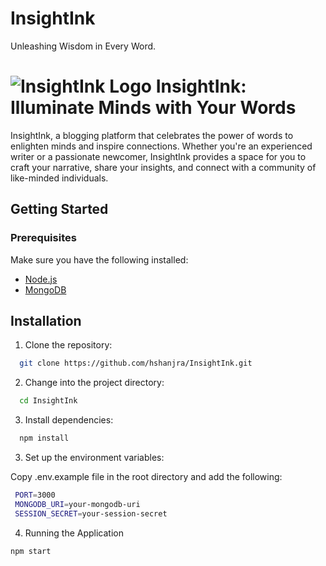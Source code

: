 # InsightInk
Unleashing Wisdom in Every Word.
# ![InsightInk Logo](path/to/your/logo.png) InsightInk: Illuminate Minds with Your Words

InsightInk, a blogging platform that celebrates the power of words to enlighten minds and inspire connections. Whether you're an experienced writer or a passionate newcomer, InsightInk provides a space for you to craft your narrative, share your insights, and connect with a community of like-minded individuals.

## Getting Started

### Prerequisites

Make sure you have the following installed:

- [Node.js](https://nodejs.org/)
- [MongoDB](https://www.mongodb.com/)


## Installation

1. Clone the repository:

```bash
  git clone https://github.com/hshanjra/InsightInk.git
```

2. Change into the project directory:

```bash
  cd InsightInk
```
3. Install dependencies:

```bash
  npm install
```

3. Set up the environment variables:

Copy .env.example file in the root directory and add the following:

```bash
 PORT=3000
 MONGODB_URI=your-mongodb-uri
 SESSION_SECRET=your-session-secret
```
4. Running the Application

```bash
npm start
```
